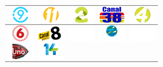 | ![](https://raw.githubusercontent.com/RevGear/logo/master/Countries/CR/Canal-Nueve.png) | ![](https://raw.githubusercontent.com/RevGear/logo/master/Countries/CR/Canal11.png) | ![](https://raw.githubusercontent.com/RevGear/logo/master/Countries/CR/Canal2.png) | ![](https://raw.githubusercontent.com/RevGear/logo/master/Countries/CR/Canal38.png) | ![](https://raw.githubusercontent.com/RevGear/logo/master/Countries/CR/Canal4.png) | 
|:---:|:---:|:---:|:---:|:---:| 
| ![](https://raw.githubusercontent.com/RevGear/logo/master/Countries/CR/Canal6.png) | ![](https://raw.githubusercontent.com/RevGear/logo/master/Countries/CR/Canal8.png) | ![](https://raw.githubusercontent.com/RevGear/logo/master/Countries/CR/EJTV.png) | ![](https://raw.githubusercontent.com/RevGear/logo/master/Countries/CR/Enlace.png) | ![](https://raw.githubusercontent.com/RevGear/logo/master/Countries/CR/Quince-UCR.png) | 
| ![](https://raw.githubusercontent.com/RevGear/logo/master/Countries/CR/Tele-Uno.png) | ![](https://raw.githubusercontent.com/RevGear/logo/master/Countries/CR/TV-N14.png)  | 
